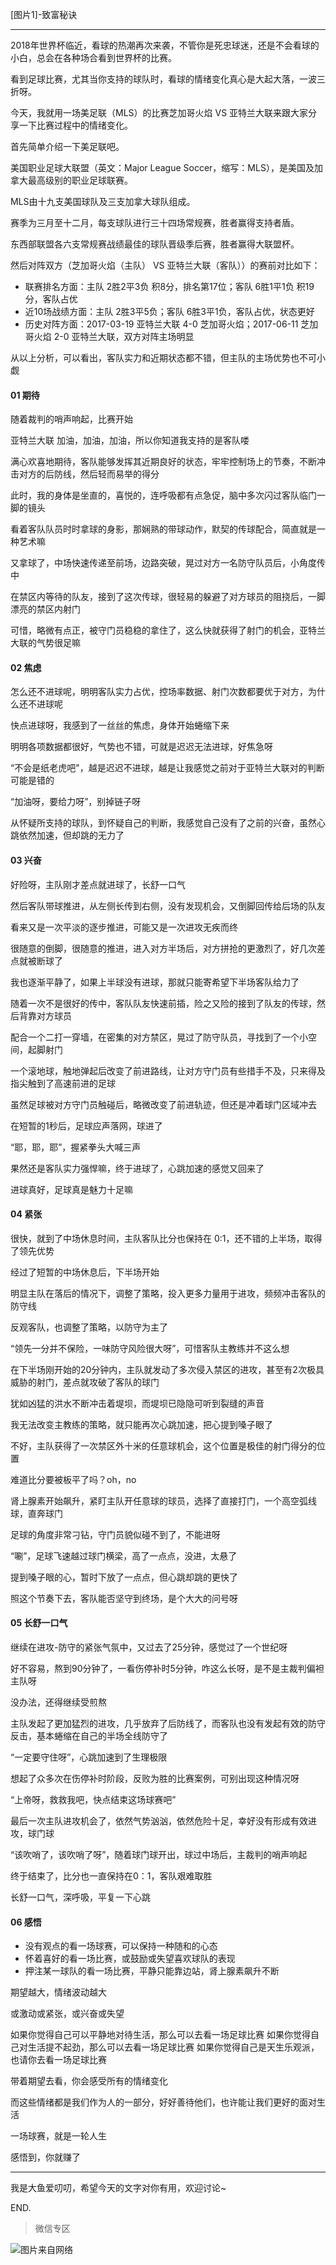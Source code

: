 [图片1]-致富秘诀

***

2018年世界杯临近，看球的热潮再次来袭，不管你是死忠球迷，还是不会看球的小白，总会在各种场合看到世界杯的比赛。

看到足球比赛，尤其当你支持的球队时，看球的情绪变化真心是大起大落，一波三折呀。

今天，我就用一场美足联（MLS）的比赛芝加哥火焰 VS 亚特兰大联来跟大家分享一下比赛过程中的情绪变化。

首先简单介绍一下美足联吧。

美国职业足球大联盟（英文：Major League Soccer，缩写：MLS），是美国及加拿大最高级别的职业足球联赛。

MLS由十九支美国球队及三支加拿大球队组成。

赛季为三月至十二月，每支球队进行三十四场常规赛，胜者赢得支持者盾。

东西部联盟各六支常规赛战绩最佳的球队晋级季后赛，胜者赢得大联盟杯。

然后对阵双方（芝加哥火焰（主队） VS 亚特兰大联（客队））的赛前对比如下：

- 联赛排名方面：主队 2胜2平3负 积8分，排名第17位；客队 6胜1平1负 积19分，客队占优
- 近10场战绩方面：主队 2胜3平5负；客队 6胜3平1负，客队占优，状态更好
- 历史对阵方面：2017-03-19 亚特兰大联 4-0 芝加哥火焰；2017-06-11 芝加哥火焰 2-0 亚特兰大联，双方对阵主场明显

从以上分析，可以看出，客队实力和近期状态都不错，但主队的主场优势也不可小觑

#### 01 期待

随着裁判的哨声响起，比赛开始

亚特兰大联 加油，加油，加油，所以你知道我支持的是客队喽

满心欢喜地期待，客队能够发挥其近期良好的状态，牢牢控制场上的节奏，不断冲击对方的后防线，然后轻而易举的得分

此时，我的身体是坐直的，喜悦的，连呼吸都有点急促，脑中多次闪过客队临门一脚的镜头

看着客队队员时时拿球的身影，那娴熟的带球动作，默契的传球配合，简直就是一种艺术嘛

又拿球了，中场快速传递至前场，边路突破，晃过对方一名防守队员后，小角度传中

在禁区内等待的队友，接到了这次传球，很轻易的躲避了对方球员的阻挠后，一脚漂亮的禁区内射门

可惜，略微有点正，被守门员稳稳的拿住了，这么快就获得了射门的机会，亚特兰大联的气势很足嘛

#### 02 焦虑

怎么还不进球呢，明明客队实力占优，控场率数据、射门次数都要优于对方，为什么还不进球呢

快点进球呀，我感到了一丝丝的焦虑，身体开始蜷缩下来

明明各项数据都很好，气势也不错，可就是迟迟无法进球，好焦急呀

“不会是纸老虎吧"，越是迟迟不进球，越是让我感觉之前对于亚特兰大联对的判断可能是错的

“加油呀，要给力呀”，别掉链子呀

从怀疑所支持的球队，到怀疑自己的判断，我感觉自己没有了之前的兴奋，虽然心跳依然加速，但却跳的无力了


#### 03 兴奋

好险呀，主队刚才差点就进球了，长舒一口气

然后客队带球推进，从左侧长传到右侧，没有发现机会，又倒脚回传给后场的队友

看来又是一次平淡的逐步推进，可能又是一次进攻无疾而终

很随意的倒脚，很随意的推进，进入对方半场后，对方拼抢的更激烈了，好几次差点就被断球了

我也逐渐平静了，如果上半球没有进球，那就只能寄希望下半场客队给力了

随着一次不是很好的传中，客队队友快速前插，险之又险的接到了队友的传球，然后背靠对方球员

配合一个二打一穿墙，在密集的对方禁区，晃过了防守队员，寻找到了一个小空间，起脚射门

一个滚地球，触地弹起后改变了前进路线，让对方守门员有些措手不及，只来得及指尖触到了高速前进的足球

虽然足球被对方守门员触碰后，略微改变了前进轨迹，但还是冲着球门区域冲去

在短暂的1秒后，足球应声落网，球进了

“耶，耶，耶”，握紧拳头大喊三声

果然还是客队实力强悍嘛，终于进球了，心跳加速的感觉又回来了

进球真好，足球真是魅力十足嘛

#### 04 紧张

很快，就到了中场休息时间，主队客队比分也保持在 0:1，还不错的上半场，取得了领先优势

经过了短暂的中场休息后，下半场开始

明显主队在落后的情况下，调整了策略，投入更多力量用于进攻，频频冲击客队的防守线

反观客队，也调整了策略，以防守为主了

“领先一分并不保险，一味防守风险很大呀”，可惜客队主教练并不这么想

在下半场刚开始的20分钟内，主队就发动了多次侵入禁区的进攻，甚至有2次极具威胁的射门，差点就攻破了客队的球门

犹如凶猛的洪水不断冲击着堤坝，而堤坝已隐隐可听到裂缝的声音

我无法改变主教练的策略，就只能再次心跳加速，把心提到嗓子眼了

不好，主队获得了一次禁区外十米的任意球机会，这个位置是极佳的射门得分的位置

难道比分要被板平了吗？oh，no

肾上腺素开始飙升，紧盯主队开任意球的球员，选择了直接打门，一个高空弧线球，直奔球门

足球的角度非常刁钻，守门员貌似碰不到了，不能进呀

“唰”，足球飞速越过球门横梁，高了一点点，没进，太悬了

提到嗓子眼的心，暂时下放了一点点，但心跳却跳的更快了

照这个节奏下去，客队能否坚守到终场，是个大大的问号呀

#### 05 长舒一口气

继续在进攻-防守的紧张气氛中，又过去了25分钟，感觉过了一个世纪呀

好不容易，熬到90分钟了，一看伤停补时5分钟，咋这么长呀，是不是主裁判偏袒主队呀

没办法，还得继续受煎熬

主队发起了更加猛烈的进攻，几乎放弃了后防线了，而客队也没有发起有效的防守反击，基本蜷缩在自己的半场全线防守了

“一定要守住呀”，心跳加速到了生理极限

想起了众多次在伤停补时阶段，反败为胜的比赛案例，可别出现这种情况呀

“上帝呀，救救我吧，快点结束这场球赛吧”

最后一次主队进攻机会了，依然气势汹汹，依然危险十足，幸好没有形成有效进攻，球门球

“该吹哨了，该吹哨了呀”，随着球门球开出，球过中场后，主裁判的哨声响起

终于结束了，比分也一直保持在0：1，客队艰难取胜

长舒一口气，深呼吸，平复一下心跳

#### 06 感悟

- 没有观点的看一场球赛，可以保持一种随和的心态
- 怀着喜好的看一场比赛，或鼓励或失望喜欢球队的表现
- 押注某一球队的看一场比赛，平静只能靠边站，肾上腺素飙升不断

期望越大，情绪波动越大

或激动或紧张，或兴奋或失望

如果你觉得自己可以平静地对待生活，那么可以去看一场足球比赛
如果你觉得自己对生活提不起劲，那么可以去看一场足球比赛
如果你觉得自己是天生乐观派，也请你去看一场足球比赛

带着期望去看，你会感受所有的情绪变化

而这些情绪都是我们作为人的一部分，好好善待他们，也许能让我们更好的面对生活

一场球赛，就是一轮人生

感悟到，你就赚了

-----------------------------------------------

我是大鱼爱叨叨，希望今天的文字对你有用，欢迎讨论~

END.

> 微信专区

![图片来自网络](http://image.dayuaidaodao.com/writing/image/wechat-code-1228-1000-1000-imageview2-imageslim.png)
